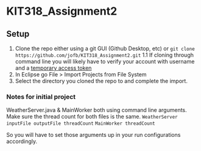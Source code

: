 # KIT318_Assignment2

## Setup
1. Clone the repo either using a git GUI (Github Desktop, etc) or `git clone https://github.com/jofb/KIT318_Assignment2.git`
1.1 If cloning through command line you will likely have to verify your account with username and a [temporary access token](https://docs.github.com/en/authentication/keeping-your-account-and-data-secure/creating-a-personal-access-token)
2. In Eclipse go File > Import Projects from File System
3. Select the directory you cloned the repo to and complete the import.

### Notes for initial project
WeatherServer.java & MainWorker both using command line arguments. Make sure the thread count for both files is the same.
`WeatherServer inputFile outputFile threadCount`
`MainWorker threadCount`

So you will have to set those arguments up in your run configurations accordingly.
